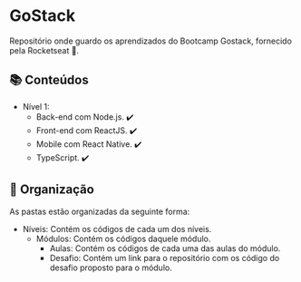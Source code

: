 # GoStack
Repositório onde guardo os aprendizados do Bootcamp Gostack, fornecido pela Rocketseat 💜.

## :books: Conteúdos
 - Nível 1:
    - Back-end com Node.js. :heavy_check_mark:
    - Front-end com ReactJS. :heavy_check_mark:
    - Mobile com React Native. :heavy_check_mark:
    - TypeScript. :heavy_check_mark:

## :file_folder: Organização
As pastas estão organizadas da seguinte forma:

 - Níveis: Contém os códigos de cada um dos níveis.
    - Módulos: Contém os códigos daquele módulo.
        - Aulas: Contém os códigos de cada uma das aulas do módulo.
        - Desafio: Contém um link para o repositório com os código do desafio proposto para o módulo.
        
